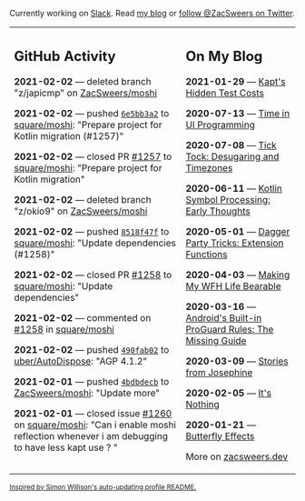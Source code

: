 Currently working on [Slack](https://slack.com/). Read [my blog](https://zacsweers.dev/) or [follow @ZacSweers on Twitter](https://twitter.com/ZacSweers).

<table><tr><td valign="top" width="60%">

## GitHub Activity
<!-- githubActivity starts -->
**2021-02-02** — deleted branch "z/japicmp" on [ZacSweers/moshi](https://api.github.com/repos/ZacSweers/moshi)

**2021-02-02** — pushed [`6e5bb3a2`](https://github.com/square/moshi/commit/6e5bb3a29bdfba6f08e96657168167fa2579050b) to [square/moshi](https://api.github.com/repos/square/moshi): "Prepare project for Kotlin migration (#1257)"

**2021-02-02** — closed PR [#1257](https://api.github.com/repos/square/moshi/pulls/1257) to [square/moshi](https://api.github.com/repos/square/moshi): "Prepare project for Kotlin migration"

**2021-02-02** — deleted branch "z/okio9" on [ZacSweers/moshi](https://api.github.com/repos/ZacSweers/moshi)

**2021-02-02** — pushed [`8518f47f`](https://github.com/square/moshi/commit/8518f47f52bdec6af5b604f2b046ea2952f77c06) to [square/moshi](https://api.github.com/repos/square/moshi): "Update dependencies (#1258)"

**2021-02-02** — closed PR [#1258](https://api.github.com/repos/square/moshi/pulls/1258) to [square/moshi](https://api.github.com/repos/square/moshi): "Update dependencies"

**2021-02-02** — commented on [#1258](https://github.com/square/moshi/pull/1258#issuecomment-771855509) in [square/moshi](https://api.github.com/repos/square/moshi)

**2021-02-02** — pushed [`490fab02`](https://github.com/uber/AutoDispose/commit/490fab0206265629f9c82da73aeeeee3372d63de) to [uber/AutoDispose](https://api.github.com/repos/uber/AutoDispose): "AGP 4.1.2"

**2021-02-01** — pushed [`4bdbdecb`](https://github.com/ZacSweers/moshi/commit/4bdbdecb5b0b6983b165e071455ec0c09dcb863f) to [ZacSweers/moshi](https://api.github.com/repos/ZacSweers/moshi): "Update more"

**2021-02-01** — closed issue [#1260](https://api.github.com/repos/square/moshi/issues/1260) on [square/moshi](https://api.github.com/repos/square/moshi): "Can i enable moshi reflection whenever i am debugging to have less kapt use ? "
<!-- githubActivity ends -->
</td><td valign="top" width="40%">

## On My Blog
<!-- blog starts -->
**2021-01-29** — [Kapt's Hidden Test Costs](https://www.zacsweers.dev/kapts-hidden-test-costs/)

**2020-07-13** — [Time in UI Programming](https://www.zacsweers.dev/time-in-ui/)

**2020-07-08** — [Tick Tock: Desugaring and Timezones](https://www.zacsweers.dev/ticktock-desugaring-timezones/)

**2020-06-11** — [Kotlin Symbol Processing: Early Thoughts](https://www.zacsweers.dev/kotlin-symbol-processor-early-thoughts/)

**2020-05-01** — [Dagger Party Tricks: Extension Functions](https://www.zacsweers.dev/dagger-party-tricks-extension-functions/)

**2020-04-03** — [Making My WFH Life Bearable](https://www.zacsweers.dev/making-wfh-life-bearable/)

**2020-03-16** — [Android's Built-in ProGuard Rules: The Missing Guide](https://www.zacsweers.dev/android-proguard-rules/)

**2020-03-09** — [Stories from Josephine](https://www.zacsweers.dev/stories-from-josephine/)

**2020-02-05** — [It's Nothing](https://www.zacsweers.dev/its-nothing/)

**2020-01-21** — [Butterfly Effects](https://www.zacsweers.dev/butterfly-effects/)
<!-- blog ends -->
More on [zacsweers.dev](https://zacsweers.dev/)
</td></tr></table>

<sub><a href="https://simonwillison.net/2020/Jul/10/self-updating-profile-readme/">Inspired by Simon Willison's auto-updating profile README.</a></sub>